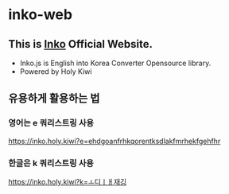 # inko-web

## This is [Inko](https://inko.holy.kiwi) Official Website.

* Inko.js is English into Korea Converter Opensource library.
* Powered by Holy Kiwi

## 유용하게 활용하는 법

### 영어는 e 쿼리스트링 사용
https://inko.holy.kiwi?e=ehdgoanfrhkqorentksdlakfmrhekfgehfhr

### 한글은 k 쿼리스트링 사용
https://inko.holy.kiwi?k=ㅗ디ㅣㅐ재깅
